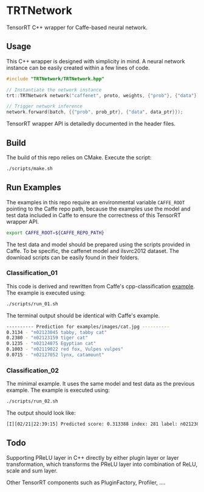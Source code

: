 # TRTNetwork

TensorRT C++ wrapper for Caffe-based neural network.

## Usage

This C++ wrapper is designed with simplicity in mind. A neural network instance can be easily created within a few lines of code.

```cpp
#include "TRTNetwork/TRTNetwork.hpp"

// Instantiate the network instance
trt::TRTNetwork network("caffenet", proto, weights, {"prob"}, {"data"});

// Trigger network inference
network.forward(batch, {{"prob", prob_ptr}, {"data", data_ptr}});

```
TensorRT wrapper API is detailedly documented in the header files.

## Build

The build of this repo relies on CMake. Execute the script:

```bash
./scripts/make.sh
```

## Run Examples

The examples in this repo require an environmental variable `CAFFE_ROOT` pointing to the Caffe repo path, because the examples use the model and test data included in Caffe to ensure the correctness of this TensorRT wrapper API.

```bash
export CAFFE_ROOT=${CAFFE_REPO_PATH}
```

The test data and model should be prepared using the scripts provided in Caffe. To be specific, the caffenet model and ilsvrc2012 dataset. The download scripts can be easily found in their folders.

### Classification_01

This code is derived and rewritten from Caffe's cpp-classification [example](https://github.com/BVLC/caffe/tree/master/examples/cpp_classification). The example is executed using:

```bash
./scripts/run_01.sh
```

The terminal output should be identical with Caffe's example.

```bash
---------- Prediction for examples/images/cat.jpg ----------
0.3134 - "n02123045 tabby, tabby cat"
0.2380 - "n02123159 tiger cat"
0.1235 - "n02124075 Egyptian cat"
0.1003 - "n02119022 red fox, Vulpes vulpes"
0.0715 - "n02127052 lynx, catamount"
```

### Classification_02

The minimal example. It uses the same model and test data as the previous example. The example is executed using:

```bash
./scripts/run_02.sh
```
The output should look like:
```bash
[I][02/21|22:39:15] Predicted score: 0.313388 index: 281 label: n02123045 tabby, tabby cat
```

## Todo

Supporting PReLU layer in C++ directly by either plugin layer or layer transformation, which transforms the PReLU layer into combination of ReLU, scale and sum layer.

Other TensorRT components such as PluginFactory, Profiler, ....
